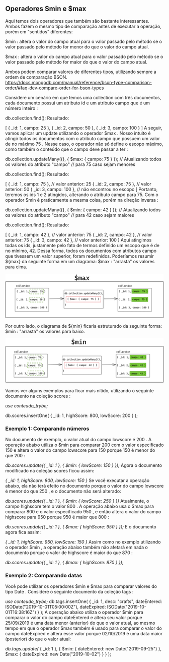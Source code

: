 ## Operadores $min e $max
Aqui temos dois operadores que também são bastante interessantes. Ambos fazem o mesmo tipo de comparação antes de executar a operação, porém em "sentidos" diferentes:

$min : altera o valor do campo atual para o valor passado pelo método se o valor passado pelo método for menor do que o valor do campo atual.

$max : altera o valor do campo atual para o valor passado pelo método se o valor passado pelo método for maior do que o valor do campo atual.

Ambos podem comparar valores de diferentes tipos, utilizando sempre a ordem de comparação BSON. https://docs.mongodb.com/manual/reference/bson-type-comparison-order/#faq-dev-compare-order-for-bson-types

Considere um cenário em que temos uma collection com três documentos, cada documento possui um atributo id e um atributo campo que é um número inteiro :

db.collection.find();
Resultado:

[
  { _id: 1, campo: 25 },
  { _id: 2, campo: 50 },
  { _id: 3, campo: 100 }
]
A seguir, vamos aplicar um update utilizando o operador $max . Nosso intuito é atingir todos os documentos com o atributo campo que possuem um valor de no máximo 75 . Nesse caso, o operador não só define o escopo máximo, como também o conteúdo que o campo deve passar a ter :

db.collection.updateMany({}, { $max: { campo: 75 } });
// Atualizando todos os valores do atributo "campo"
// para 75 caso sejam menores

db.collection.find();
Resultado:

[
  { _id: 1, campo: 75 }, // valor anterior: 25
  { _id: 2, campo: 75 }, // valor anterior: 50
  { _id: 3, campo: 100 }, // não encontrou no escopo
]
Portanto, teremos os ids 1 e 2 atingidos, alterando o atributo campo para 75.
Com o operador $min é praticamente a mesma coisa, porém na direção inversa :

db.collection.updateMany({}, { $min: { campo: 42 } });
// Atualizando todos os valores do atributo "campo"
// para 42 caso sejam maiores

db.collection.find();
Resultado:

[
  { _id: 1, campo: 42 }, // valor anterior: 75
  { _id: 2, campo: 42 }, // valor anterior: 75
  { _id: 3, campo: 42 }, // valor anterior: 100
]
Aqui atingimos todas os ids, justamente pelo fato de termos definido um escopo que é de no mínimo, 42. Dessa forma, todos os documentos com atributos campo que tivessem um valor superior, foram redefinidos.
Poderíamos resumir ${max} da seguinte forma em um diagrama:
$max : "arrasta" os valores para cima.

<img src="mongodb_max.png" />

Por outro lado, o diagrama de ${min} ficaria estruturado da seguinte forma:
$min : "arrasta" os valores para baixo.

<img src="mongodb_min.png" />


Vamos ver alguns exemplos para ficar mais nítido, utilizando o seguinte documento na coleção scores :

*use conteudo_trybe;*

db.scores.insertOne(
  { _id: 1, highScore: 800, lowScore: 200 }
);

### Exemplo 1: Comparando números

No documento de exemplo, o valor atual do campo lowscore é 200 . A operação abaixo utiliza o $min para comparar 200 com o valor especificado 150 e altera o valor do campo lowscore para 150 porque 150 é menor do que 200 :

*db.scores.update({ _id: 1 }, { $min: { lowScore: 150 } });*
Agora o documento modificado na coleção scores ficou assim:

*{ _id: 1, highScore: 800, lowScore: 150 }*
Se você executar a operação abaixo, ela não terá efeito no documento porque o valor do campo lowscore é menor do que 250 , e o documento não será alterado:

*db.scores.update({ _id: 1 }, { $min: { lowScore: 250 } })*
Atualmente, o campo highscore tem o valor 800 . A operação abaixo usa o $max para comparar 800 e o valor especificado 950 , e então altera o valor do campo highscore para 950 porque 950 é maior que 800 :

*db.scores.update({ _id: 1 }, { $max: { highScore: 950 } });*
E o documento agora fica assim:

*{ _id: 1, highScore: 950, lowScore: 150 }*
Assim como no exemplo utilizando o operador $min , a operação abaixo também não afetará em nada o documento porque o valor de highscore é maior do que 870 :

*db.scores.update({ _id: 1 }, { $max: { highScore: 870 } });*

### Exemplo 2: Comparando datas

Você pode utilizar os operadores $min e $max para comparar valores do tipo Date .
Considere o seguinte documento da coleção tags :

*use conteudo_trybe;*
db.tags.insertOne(
  {
    _id: 1,
    desc: "crafts",
    dateEntered: ISODate("2019-10-01T05:00:00Z"),
    dateExpired: ISODate("2019-10-01T16:38:16Z")
  }
);
A operação abaixo utiliza o operador $min para comparar o valor do campo dateEntered e altera seu valor porque 25/09/2019 é uma data menor (anterior) do que o valor atual, ao mesmo tempo em que o operador $max também é usado para comparar o valor do campo dateExpired e altera esse valor porque 02/10/2019 é uma data maior (posterior) do que o valor atual:

*db.tags.update(*
  { _id: 1 },
  {
    $min: { dateEntered: new Date("2019-09-25") },
    $max: { dateExpired: new Date("2019-10-02") }
  }
);
